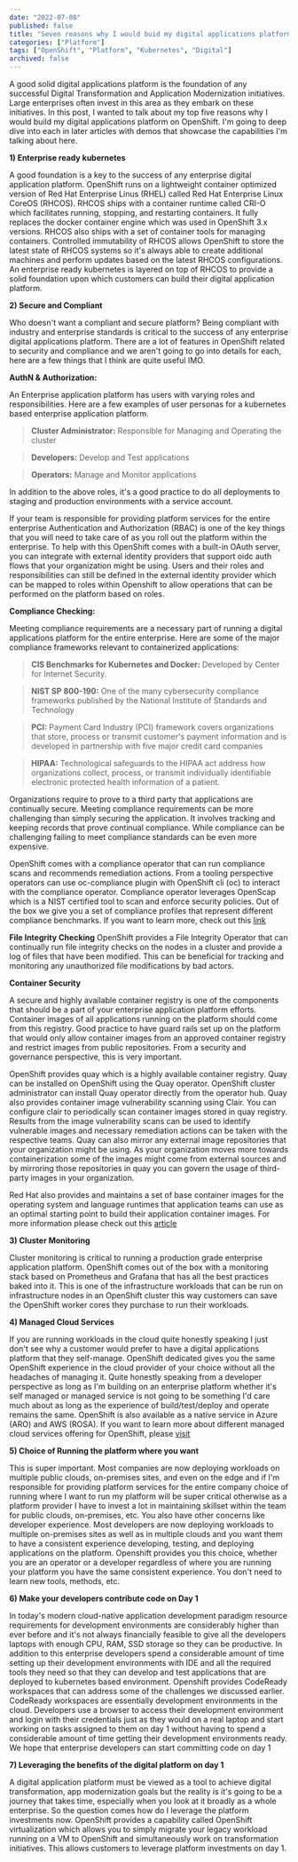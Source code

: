 ```yaml
---
date: "2022-07-08"
published: false
title: "Seven reasons why I would buid my digital applications platform on OpenShift"
categories: ["Platform"]
tags: ["OpenShift", "Platform", "Kubernetes", "Digital"]
archived: false
---
```


A good solid digital applications platform is the foundation of any successful Digital Transformation and Application Modernization initiatives. Large enterprises often invest in this area as they embark on these initiatives. In this post, I wanted to talk about my top five reasons why I would build my digital applications platform on OpenShift. I'm going to deep dive into each in later articles with demos that showcase the capabilities I'm talking about here.

**1) Enterprise ready kubernetes**

A good foundation is a key to the success of any enterprise digital application platform. OpenShift runs on a lightweight container optimized version of Red Hat Enterprise Linus (RHEL) called Red Hat Enterprise Linux CoreOS (RHCOS). RHCOS ships with a container runtime called CRI-O which facilitates running, stopping, and restarting containers. It fully replaces the docker container engine which was used in OpenShift 3.x versions. RHCOS also ships with a set of container tools for managing containers. Controlled immutability of RHCOS allows OpenShift to store the latest state of RHCOS systems so it's always able to create additional machines and perform updates based on the latest RHCOS configurations. An enterprise ready kubernetes is layered on top of RHCOS to provide a solid foundation upon which customers can build their digital application platform.

**2) Secure and Compliant**

Who doesn't want a compliant and secure platform? Being compliant with industry and enterprise standards is critical to the success of any enterprise digital applications platform. There are a lot of features in OpenShift related to security and compliance and we aren't going to go into details for each, here are a few things that I think are quite useful IMO.

**AuthN & Authorization:**

An Enterprise application platform has users with varying roles and responsibilities. Here are a few examples of user personas for a kubernetes based enterprise application platform.

> **Cluster Administrator:** Responsible for Managing and Operating the cluster

> **Developers:** Develop and Test applications

> **Operators:** Manage and Monitor applications

In addition to the above roles, it's a good practice to do all deployments to staging and production environments with a service account.

If your team is responsible for providing platform services for the entire enterprise Authentication and Authorization (RBAC) is one of the key things that you will need to take care of as you roll out the platform within the enterprise. To help with this OpenShift comes with a built-in OAuth server, you can integrate with external identity providers that support oidc auth flows that your organization might be using. Users and their roles and responsibilities can still be defined in the external identity provider which can be mapped to roles within Openshift to allow operations that can be performed on the platform based on roles.

**Compliance Checking:**

Meeting compliance requirements are a necessary part of running a digital applications platform for the entire enterprise. Here are some of the major compliance frameworks relevant to containerized applications:
    
> **CIS Benchmarks for Kubernetes and Docker:** Developed by Center for Internet Security.

> **NIST SP 800-190:** One of the many cybersecurity compliance frameworks published by the National Institute of Standards and Technology

> **PCI:** Payment Card Industry (PCI) framework covers organizations that store, process or transmit customer's payment information and is developed in partnership with five major credit card companies

> **HIPAA:** Technological safeguards to the HIPAA act address how organizations collect, process, or transmit individually identifiable electronic protected health information of a patient.
    
Organizations require to prove to a third party that applications are continually secure. Meeting compliance requirements can be more challenging than simply securing the application. It involves tracking and keeping records that prove continual compliance. While compliance can be challenging failing to meet compliance standards can be even more expensive.

OpenShift comes with a compliance operator that can run compliance scans and recommends remediation actions. From a tooling perspective operators can use oc-compliance plugin with OpenShift cli (oc) to interact with the compliance operator. Compliance operator leverages OpenScap which is a NIST certified tool to scan and enforce security policies. Out of the box we give you a set of compliance profiles that represent different compliance benchmarks. If you want to learn more, check out this [link](https://docs.openshift.com/container-platform/4.10/security/compliance_operator/compliance-operator-understanding.html)

**File Integrity Checking**
OpenShift provides a File Integrity Operator that can continually run file integrity checks on the nodes in a cluster and provide a log of files that have been modified. This can be beneficial for tracking and monitoring any unauthorized file modifications by bad actors.

**Container Security**

A secure and highly available container registry is one of the components that should be a part of your enterprise application platform efforts. Container images of all applications running on the platform should come from this registry. Good practice to have guard rails set up on the platform that would only allow container images from an approved container registry and restrict images from public repositories. From a security and governance perspective, this is very important. 

OpenShift provides quay which is a highly available container registry. Quay can be installed on OpenShift using the Quay operator. OpenShift cluster administrator can install Quay operator directly from the operator hub. Quay also provides container image vulnerability scanning using Clair. You can configure clair to periodically scan container images stored in quay registry. Results from the image vulnerability scans can be used to identify vulnerable images and necessary remediation actions can be taken with the respective teams. Quay can also mirror any external image repositories that your organization might be using. As your organization moves more towards containerization some of the images might come from external sources and by mirroring those repositories in quay you can govern the usage of third-party images in your organization.

Red Hat also provides and maintains a set of base container images for the operating system and language runtimes that application teams can use as an optimal starting point to build their application container images. For more information please check out this [article](https://developers.redhat.com/products/rhel/ubi)  

**3) Cluster Monitoring**

Cluster monitoring is critical to running a production grade enterprise application platform. OpenShift comes out of the box with a monitoring stack based on Prometheus and Grafana that has all the best practices baked into it. This is one of the infrastructure workloads that can be run on infrastructure nodes in an OpenShift cluster this way customers can save the OpenShift worker cores they purchase to run their workloads.

**4) Managed Cloud Services**

If you are running workloads in the cloud quite honestly speaking I just don't see why a customer would prefer to have a digital applications platform that they self-manage. 
OpenShift dedicated gives you the same OpenShift experience in the cloud provider of your choice without all the headaches of managing it. Quite honestly speaking from a developer perspective as long as I'm building on an enterprise platform whether it's self managed or managed service is not going to be something I'd care much about as long as the experience of build/test/deploy and operate remains the same. OpenShift is also available as a native service in Azure (ARO) and AWS (ROSA). If you want to learn more about different managed cloud services offering for OpenShift, please [visit](https://www.redhat.com/en/technologies/cloud-computing/openshift)

**5) Choice of Running the platform where you want**

This is super important. Most companies are now deploying workloads on multiple public clouds, on-premises sites, and even on the edge and if I'm responsible for providing platform services for the entire company choice of running where I want to run my platform will be super critical otherwise as a platform provider I have to invest a lot in maintaining skillset within the team for public clouds, on-premises, etc. You also have other concerns like developer experience. Most developers are now deploying workloads to multiple on-premises sites as well as in multiple clouds and you want them to have a consistent experience developing, testing, and deploying applications on the platform. Openshift provides you this choice, whether you are an operator or a developer regardless of where you are running your platform you have the same consistent experience. You don't need to learn new tools, methods, etc. 
 

**6) Make your developers contribute code on Day 1**

In today's modern cloud-native application development paradigm resource requirements for development environments are considerably higher than ever before and it's not always financially feasible to give all the developers laptops with enough CPU, RAM, SSD storage so they can be productive. In addition to this enterprise developers spend a considerable amount of time setting up their development environments with IDE and all the required tools they need so that they can develop and test applications that are deployed to kubernetes based environment. Openshift provides CodeReady workspaces that can address some of the challenges we discussed earlier. CodeReady workspaces are essentially development environments in the cloud. Developers use a browser to access their development environment and login with their credentials just as they would on a real laptop and start working on tasks assigned to them on day 1 without having to spend a considerable amount of time getting their development environments ready. We hope that enterprise developers can start committing code on day 1

**7) Leveraging the benefits of the digital platform on day 1**

A digital application platform must be viewed as a tool to achieve digital transformation, app modernization goals but the reality is it's going to be a journey that takes time, especially when you look at it broadly as a whole enterprise. So the question comes how do I leverage the platform investments now. OpenShift provides a capability called OpenShift virtualization which allows you to simply migrate your legacy workload running on a VM to OpenShift and simultaneously work on transformation initiatives. This allows customers to leverage platform investments on day 1.